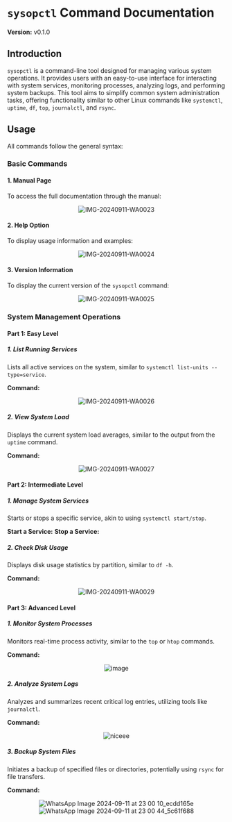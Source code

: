 # `sysopctl` Command Documentation

**Version:** v0.1.0

## Introduction
`sysopctl` is a command-line tool designed for managing various system operations. It provides users with an easy-to-use interface for interacting with system services, monitoring processes, analyzing logs, and performing system backups. This tool aims to simplify common system administration tasks, offering functionality similar to other Linux commands like `systemctl`, `uptime`, `df`, `top`, `journalctl`, and `rsync`.

## Usage
All commands follow the general syntax:


### Basic Commands

#### 1. Manual Page
To access the full documentation through the manual:


<div align="center">

![IMG-20240911-WA0023](https://github.com/user-attachments/assets/7f904283-270d-4d79-895a-b78c8f5de9d9)

</div>

#### 2. Help Option
To display usage information and examples:


<div align="center">

![IMG-20240911-WA0024](https://github.com/user-attachments/assets/3ab9bb8b-6ab6-47aa-b19e-3a69d8fed4dd)

</div>

#### 3. Version Information
To display the current version of the `sysopctl` command:


<div align="center">

![IMG-20240911-WA0025](https://github.com/user-attachments/assets/526c7748-938f-4f53-98ae-7dd1a97adf68)

</div>

### System Management Operations

#### Part 1: Easy Level

##### 1. List Running Services
Lists all active services on the system, similar to `systemctl list-units --type=service`.

**Command:**

<div align="center">


![IMG-20240911-WA0026](https://github.com/user-attachments/assets/4a7ec95f-7bc7-4fb9-85fa-ffc8533eb6ff)


</div>

##### 2. View System Load
Displays the current system load averages, similar to the output from the `uptime` command.

**Command:**

<div align="center">

![IMG-20240911-WA0027](https://github.com/user-attachments/assets/2646f102-3063-4026-a9ac-f2547cc78c5f)

</div>

#### Part 2: Intermediate Level

##### 1. Manage System Services
Starts or stops a specific service, akin to using `systemctl start/stop`.

**Start a Service:**
**Stop a Service:**

<div align="center">

</div>

##### 2. Check Disk Usage
Displays disk usage statistics by partition, similar to `df -h`.

**Command:**


<div align="center">


![IMG-20240911-WA0029](https://github.com/user-attachments/assets/b00d9efb-024f-4a35-879a-9796657df911)


</div>

#### Part 3: Advanced Level

##### 1. Monitor System Processes
Monitors real-time process activity, similar to the `top` or `htop` commands.

**Command:**

<div align="center">


![image](https://github.com/user-attachments/assets/e8d57fbb-4619-4f7d-8c6c-e70e17d7c1aa)


</div>

##### 2. Analyze System Logs
Analyzes and summarizes recent critical log entries, utilizing tools like `journalctl`.

**Command:**


<div align="center">


![niceee](https://github.com/user-attachments/assets/4f54e609-91b1-4c70-a1a6-4e2317d5a679)


</div>

##### 3. Backup System Files
Initiates a backup of specified files or directories, potentially using `rsync` for file transfers.

**Command:**


<div align="center">

![WhatsApp Image 2024-09-11 at 23 00 10_ecdd165e](https://github.com/user-attachments/assets/eaf58044-94e7-4b2b-9ebf-02e6f21254c2)
![WhatsApp Image 2024-09-11 at 23 00 44_5c61f688](https://github.com/user-attachments/assets/e5f5575a-6d1f-4238-a323-75075e0edb79)


</div>



